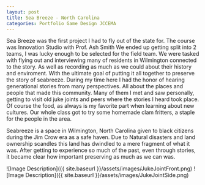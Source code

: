 ```yaml
---
layout: post
title: Sea Breeze - North Carolina
categories: Portfolio Game Design JCCEMA
---
```

Sea Breeze was the first project I had to fly out of the state for. The course was Innovation Studio with Prof. Ash Smith
We ended up getting split into 2 teams, I was lucky enough to be selected for the field team. 
We were tasked with flying out and interviewing many of residents in Wilmington connected to the story. As well as recording as much as we could about their history and enviroment. With the ultimate goal of putting it all together to preserve the story of seabreeze.
During my time here I had the honor of hearing generational stories from many perspectives. All about the places and people that made this community. Many of them I met and saw personally, getting to visit old juke joints and peers where the stories I heard took place. Of course the food, as always is my favorite part when learning about new cultures. Our whole class got to try some homemade clam fritters, a staple for the people in the area.

Seabreeze is a space in Wilmington, North Carolina given to black citizens during the Jim Crow era as a safe haven. Due to Natural disasters and land ownership scandles this land has dwindled to a mere fragment of what it was. After getting to experience so much of the past, even through stories, it became clear how important preserving as much as we can was.


![Image Description]({{ site.baseurl }}/assets/images/JukeJointFront.png)
![Image Description]({{ site.baseurl }}/assets/images/JukeJointSide.png)
